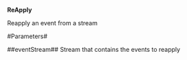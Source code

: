 **ReApply**

Reapply an event from a stream

#Parameters#


##eventStream##
Stream that contains the events to reapply
